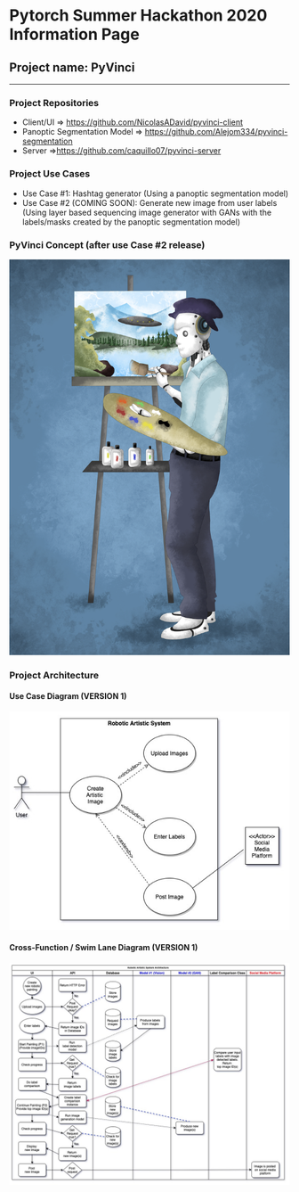 # Pytorch Summer Hackathon 2020 Information Page

## Project name: PyVinci
---------------------------------------------------------------------------------------

### Project Repositories
- Client/UI => https://github.com/NicolasADavid/pyvinci-client
- Panoptic  Segmentation Model => https://github.com/Alejom334/pyvinci-segmentation
- Server =>https://github.com/caquillo07/pyvinci-server

### Project Use Cases
- Use Case #1: Hashtag generator (Using a panoptic segmentation model)
- Use Case #2 (COMING SOON):  Generate new image from user labels (Using layer based sequencing image generator with GANs with the labels/masks created by the panoptic segmentation model)

### PyVinci Concept (after use Case #2 release)

![PyVinci Initial(use case #2)](frontend-client/pyvinci_final.png)

### Project Architecture

#### Use Case Diagram (VERSION 1)

![use case diagram](architecture/UML-Diagrams/UseCaseDiagram-PytorchHackaton-Jul20_20.jpg)

#### Cross-Function / Swim Lane Diagram (VERSION 1)

![cross-function / swim lane diagram](architecture/UML-Diagrams/Cross-funtional_SwimlaneDiagram-PyTorchHackathon-Jul20_20.jpg)


